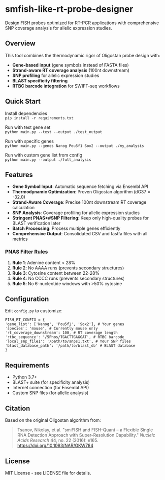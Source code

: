 # smfish-like-rt-probe-designer

Design FISH probes optimized for RT-PCR applications with comprehensive SNP coverage analysis for allelic expression studies.

## Overview

This tool combines the thermodynamic rigor of Oligostan probe design with:
- **Gene-based input** (gene symbols instead of FASTA files)
- **Strand-aware RT coverage analysis** (100nt downstream)
- **SNP profiling** for allelic expression studies
- **BLAST specificity filtering**
- **RTBC barcode integration** for SWIFT-seq workflows

## Quick Start

Install dependencies\
```pip install -r requirements.txt```

Run with test gene set\
```python main.py --test --output ./test_output```

Run with specific genes\
```python main.py --genes Nanog Pou5f1 Sox2 --output ./my_analysis```

Run with custom gene list from config\
```python main.py --output ./full_analysis```



## Features

- **Gene Symbol Input**: Automatic sequence fetching via Ensembl API
- **Thermodynamic Optimization**: Proven Oligostan algorithm (dG37 = -32.0)
- **Strand-Aware Coverage**: Precise 100nt downstream RT coverage calculation
- **SNP Analysis**: Coverage profiling for allelic expression studies
- **Stringent PNAS+#SNP Filtering**: Keep only high-quality probes for BLAST verification later
- **Batch Processing**: Process multiple genes efficiently
- **Comprehensive Output**: Consolidated CSV and fastfa files with all metrics

### PNAS Filter Rules

1. **Rule 1**: Adenine content < 28%
2. **Rule 2**: No AAAA runs (prevents secondary structures)
3. **Rule 3**: Cytosine content between 22-28%
4. **Rule 4**: No CCCC runs (prevents secondary structures)
5. **Rule 5**: No 6-nucleotide windows with >50% cytosine

## Configuration

Edit `config.py` to customize:

```
FISH_RT_CONFIG = {
'gene_list': ['Nanog', 'Pou5f1', 'Sox2'], # Your genes
'species': 'mouse', # Currently mouse only
'rt_coverage_downstream': 100, # RT coverage length
'rtbc_sequence': '/5Phos/TGACTTGAGGAT', # RTBC barcode
'local_snp_file1': '/path/to/snps1.txt', # Your SNP files
'blast_database_path': '/path/to/blast_db' # BLAST database
}
```


## Requirements

- Python 3.7+
- BLAST+ suite (for specificity analysis)
- Internet connection (for Ensembl API)
- Custom SNP files (for allelic analysis)

## Citation

Based on the original Oligostan algorithm from:
> Tsanov, Nikolay, et al. "smiFISH and FISH-Quant – a Flexible Single RNA Detection Approach with Super-Resolution Capability." *Nucleic Acids Research* 44, no. 22 (2016): e165. https://doi.org/10.1093/NAR/GKW784

## License

MIT License - see LICENSE file for details.